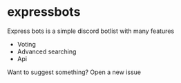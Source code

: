 # expressbots
Express bots is a simple discord botlist with many features
- Voting
- Advanced searching
- Api

Want to suggest something? Open a new issue
